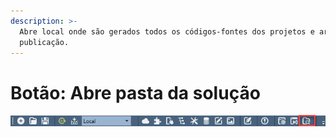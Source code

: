 ```yaml
---
description: >-
  Abre local onde são gerados todos os códigos-fontes dos projetos e arquivos de
  publicação.
---
```


# Botão: Abre pasta da solução

![](../../.gitbook/assets/image%20%2815%29.png)

